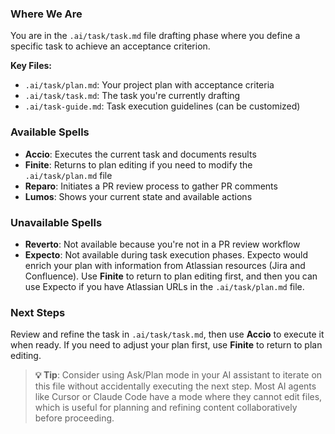 ### Where We Are

You are in the `.ai/task/task.md` file drafting phase where you define a specific task to achieve an acceptance criterion.

**Key Files:**

- `.ai/task/plan.md`: Your project plan with acceptance criteria
- `.ai/task/task.md`: The task you're currently drafting
- `.ai/task-guide.md`: Task execution guidelines (can be customized)

### Available Spells

- **Accio**: Executes the current task and documents results
- **Finite**: Returns to plan editing if you need to modify the `.ai/task/plan.md` file
- **Reparo**: Initiates a PR review process to gather PR comments
- **Lumos**: Shows your current state and available actions

### Unavailable Spells

- **Reverto**: Not available because you're not in a PR review workflow
- **Expecto**: Not available during task execution phases. Expecto would enrich your plan with information from Atlassian resources (Jira and Confluence). Use **Finite** to return to plan editing first, and then you can use Expecto if you have Atlassian URLs in the `.ai/task/plan.md` file.

### Next Steps

Review and refine the task in `.ai/task/task.md`, then use **Accio** to execute it when ready. If you need to adjust your plan first, use **Finite** to return to plan editing.

> **💡 Tip**: Consider using Ask/Plan mode in your AI assistant to iterate on this file without accidentally executing the next step. Most AI agents like Cursor or Claude Code have a mode where they cannot edit files, which is useful for planning and refining content collaboratively before proceeding.
